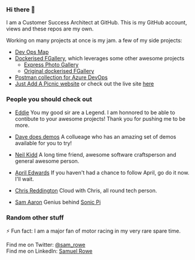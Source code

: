 ### Hi there 👋
I am a Customer Success Architect at GitHub. 
This is my GitHub account, views and these repos are my own. 

Working on many projects at once is my jam. a few of my side projects:
- [Dev Ops Map](https://github.com/Sam-Rowe/DevOps-Map)
- [Dockerised FGallery](https://github.com/Sam-Rowe/docker-fgallery), which leverages some other awesome projects
  - [Express Photo Gallery](https://github.com/timmydoza/express-photo-gallery)
  - [Original dockerised FGallery](https://github.com/skorokithakis/docker-fgallery)
- [Postman collection for Azure DevOps](https://github.com/hkamel/azuredevops-postman-collections)
- [Just Add A Picnic website](https://github.com/Sam-Rowe/justaddapicnic.com) or check out the live site [here](https://justaddapicnic.com/index.html)

### People you should check out

- [Eddie](https://github.com/eddiejaoude) You my good sir are a Legend. I am honnored to be able to contibute to your awesome projects! Thank you for pushing me to be more.

- [Dave does demos](https://github.com/davedoesdemos) A collueage who has an amazing set of demos available for you to try!

- [Neil Kidd](https://github.com/neilkidd) A long time friend, awesome software craftsperson and general awesome person.

- [April Edwards](https://github.com/scubaninja) If you haven't had a chance to follow April, go do it now. I'll wait. 

- [Chris Reddington](https://github.com/chrisreddington) Cloud with Chris, all round tech person.

- [Sam Aaron](https://github.com/samaaron) Genius behind [Sonic Pi](https://sonic-pi.net/)

### Random other stuff

⚡ Fun fact: I am a major fan of motor racing in my very rare spare time. 

Find me on Twitter: [@sam_rowe](http://twitter.com/sam_rowe)  
Find me on LinkedIn: [Samuel Rowe](https://www.linkedin.com/in/samuelcprowe/)


<!--
**Sam-Rowe/Sam-Rowe** is a ✨ _special_ ✨ repository because its `README.md` (this file) appears on your GitHub profile.

Here are some ideas to get you started:

- 🔭 I’m currently working on ...
- 🌱 I’m currently learning ...
- 👯 I’m looking to collaborate on ...
- 🤔 I’m looking for help with ...
- 💬 Ask me about ...
- 📫 How to reach me: ...
- 😄 Pronouns: ...
- ⚡ Fun fact: ...
-->

